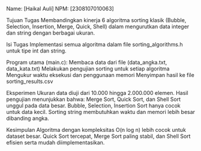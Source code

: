 Name: [Haikal Auli]
NPM: [2308107010063]

Tujuan Tugas
Membandingkan kinerja 6 algoritma sorting klasik (Bubble, Selection, Insertion, Merge, Quick, Shell) dalam mengurutkan data integer dan string dengan berbagai ukuran.

Isi Tugas
Implementasi semua algoritma dalam file sorting_algorithms.h untuk tipe int dan string.

Program utama (main.c):
Membaca data dari file (data_angka.txt, data_kata.txt)
Melakukan pengujian sorting untuk setiap algoritma
Mengukur waktu eksekusi dan penggunaan memori
Menyimpan hasil ke file sorting_results.csv

Eksperimen
Ukuran data diuji dari 10.000 hingga 2.000.000 elemen.
Hasil pengujian menunjukkan bahwa:
Merge Sort, Quick Sort, dan Shell Sort unggul pada data besar.
Bubble, Selection, Insertion Sort hanya cocok untuk data kecil.
Sorting string membutuhkan waktu dan memori lebih besar dibanding angka.

Kesimpulan
Algoritma dengan kompleksitas O(n log n) lebih cocok untuk dataset besar. Quick Sort tercepat, Merge Sort paling stabil, dan Shell Sort efisien serta mudah diimplementasikan.